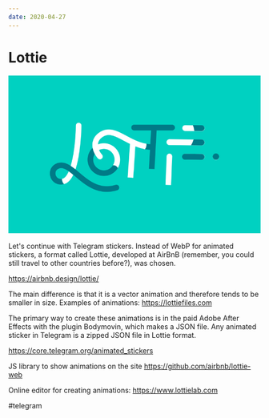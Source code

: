 ```yaml
---
date: 2020-04-27
---
```


# Lottie

![Lottie logo](lottie.png "Lottie logo")

Let's continue with Telegram stickers.
Instead of WebP for animated stickers, a format called Lottie, developed at AirBnB (remember, you could still travel to other countries before?), was chosen.

https://airbnb.design/lottie/

The main difference is that it is a vector animation and therefore tends to be smaller in size. Examples of animations: https://lottiefiles.com

The primary way to create these animations is in the paid Adobe After Effects with the plugin Bodymovin, which makes a JSON file. Any animated sticker in Telegram is a zipped JSON file in Lottie format.

https://core.telegram.org/animated_stickers

JS library to show animations on the site
https://github.com/airbnb/lottie-web

Online editor for creating animations:
https://www.lottielab.com

#telegram
